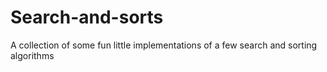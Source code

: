 # Search-and-sorts
A collection of some fun little implementations of a few search and sorting algorithms
